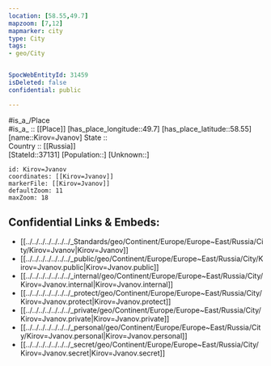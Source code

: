 ```yaml
---
location: [58.55,49.7] 
mapzoom: [7,12] 
mapmarker: city 
type: City
tags:
- geo/City


SpocWebEntityId: 31459
isDeleted: false
confidential: public

---
```

#is_a_/Place  
#is_a_ :: [[Place]] 
[has_place_longitude::49.7] 
[has_place_latitude::58.55] 
[name::Kirov=Jvanov] 
State ::  
Country :: [[Russia]]  
[StateId::37131] 
[Population::] 
[Unknown::] 


```leaflet
id: Kirov=Jvanov
coordinates: [[Kirov=Jvanov]] 
markerFile: [[Kirov=Jvanov]] 
defaultZoom: 11 
maxZoom: 18
```


## Confidential Links & Embeds: 
- [[../../../../../../../_Standards/geo/Continent/Europe/Europe~East/Russia/City/Kirov=Jvanov|Kirov=Jvanov]] 
- [[../../../../../../../_public/geo/Continent/Europe/Europe~East/Russia/City/Kirov=Jvanov.public|Kirov=Jvanov.public]] 
- [[../../../../../../../_internal/geo/Continent/Europe/Europe~East/Russia/City/Kirov=Jvanov.internal|Kirov=Jvanov.internal]] 
- [[../../../../../../../_protect/geo/Continent/Europe/Europe~East/Russia/City/Kirov=Jvanov.protect|Kirov=Jvanov.protect]] 
- [[../../../../../../../_private/geo/Continent/Europe/Europe~East/Russia/City/Kirov=Jvanov.private|Kirov=Jvanov.private]] 
- [[../../../../../../../_personal/geo/Continent/Europe/Europe~East/Russia/City/Kirov=Jvanov.personal|Kirov=Jvanov.personal]] 
- [[../../../../../../../_secret/geo/Continent/Europe/Europe~East/Russia/City/Kirov=Jvanov.secret|Kirov=Jvanov.secret]] 
